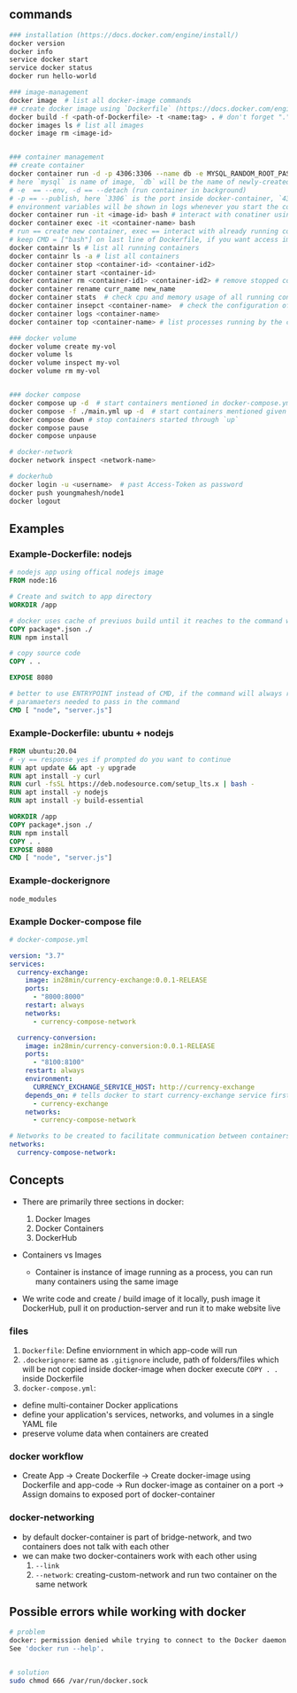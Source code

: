 ## commands

```bash
### installation (https://docs.docker.com/engine/install/)
docker version
docker info
service docker start
service docker status
docker run hello-world

### image-management
docker image  # list all docker-image commands
## create docker image using `Dockerfile` (https://docs.docker.com/engine/reference/builder)
docker build -f <path-of-Dockerfile> -t <name:tag> . # don't forget "." at the end
docker images ls # list all images
docker image rm <image-id>


### container management
## create container
docker container run -d -p 4306:3306 --name db -e MYSQL_RANDOM_ROOT_PASSWORD=yes mysql
# here `mysql` is name of image, `db` will be the name of newly-created container
# -e  == --env, -d == --detach (run container in background)
# -p == --publish, here `3306` is the port inside docker-container, `4306` is port from where we can access 3306
# environment variables will be shown in logs whenever you start the container
docker container run -it <image-id> bash # interact with conatiner using bash
docker container exec -it <container-name> bash
# run == create new container, exec == interact with already running container
# keep CMD = ["bash"] on last line of Dockerfile, if you want access image using bash
docker containr ls # list all running containers
docker containr ls -a # list all containers
docker container stop <container-id> <container-id2>
docker container start <container-id>
docker container rm <container-id1> <container-id2> # remove stopped containers
docker container rename curr_name new_name
docker container stats  # check cpu and memory usage of all running containers
docker container insepct <container-name>  # check the configuration of the container
docker container logs <container-name>
docker container top <container-name> # list processes running by the container

### docker volume
docker volume create my-vol
docker volume ls
docker volume inspect my-vol
docker volume rm my-vol


### docker compose
docker compose up -d  # start containers mentioned in docker-compose.yml
docker compose -f ./main.yml up -d  # start containers mentioned given <any>.yml file
docker compose down # stop containers started through `up`
docker compose pause
docker compose unpause

# docker-network
docker network inspect <network-name>

# dockerhub
docker login -u <username>  # past Access-Token as password
docker push youngmahesh/node1
docker logout
```

## Examples

### Example-Dockerfile: nodejs

```Dockerfile
# nodejs app using offical nodejs image
FROM node:16

# Create and switch to app directory
WORKDIR /app

# docker uses cache of previuos build until it reaches to the command where files are changed, hence if we use npm install before copying all folders, it will reuse cache of previous `npm install` until package.json file is not changed
COPY package*.json ./
RUN npm install

# copy source code
COPY . .

EXPOSE 8080

# better to use ENTRYPOINT instead of CMD, if the command will always remain same, and there will be no additional
# paramaeters needed to pass in the command
CMD [ "node", "server.js"]
```

### Example-Dockerfile: ubuntu + nodejs

```Dockerfile
FROM ubuntu:20.04
# -y == response yes if prompted do you want to continue
RUN apt update && apt -y upgrade
RUN apt install -y curl
RUN curl -fsSL https://deb.nodesource.com/setup_lts.x | bash -
RUN apt install -y nodejs
RUN apt install -y build-essential

WORKDIR /app
COPY package*.json ./
RUN npm install
COPY . .
EXPOSE 8080
CMD [ "node", "server.js"]
```

### Example-dockerignore

```.dockerignore
node_modules
```

### Example Docker-compose file

```yml
# docker-compose.yml

version: "3.7"
services:
  currency-exchange:
    image: in28min/currency-exchange:0.0.1-RELEASE
    ports:
      - "8000:8000"
    restart: always
    networks:
      - currency-compose-network

  currency-conversion:
    image: in28min/currency-conversion:0.0.1-RELEASE
    ports:
      - "8100:8100"
    restart: always
    environment:
      CURRENCY_EXCHANGE_SERVICE_HOST: http://currency-exchange
    depends_on: # tells docker to start currency-exchange service first
      - currency-exchange
    networks:
      - currency-compose-network

# Networks to be created to facilitate communication between containers
networks:
  currency-compose-network:
```

## Concepts

- There are primarily three sections in docker:
  1. Docker Images
  1. Docker Containers
  1. DockerHub
- Containers vs Images

  - Container is instance of image running as a process, you can run many containers using the same image

- We write code and create / build image of it locally, push image it DockerHub, pull it on production-server and run it to make website live

### files

1. `Dockerfile`: Define enviornment in which app-code will run
1. `.dockerignore`: same as `.gitignore` include, path of folders/files which will be not copied inside docker-image when docker execute `COPY . .` inside Dockerfile
1. `docker-compose.yml`:

- define multi-container Docker applications
- define your application's services, networks, and volumes in a single YAML file
- preserve volume data when containers are created

### docker workflow

- Create App -> Create Dockerfile -> Create docker-image using Dockerfile and app-code -> Run docker-image as container on a port -> Assign domains to exposed port of docker-container

### docker-networking

- by default docker-container is part of bridge-network, and two containers does not talk with each other
- we can make two docker-containers work with each other using
  1. `--link`
  2. `--network`: creating-custom-network and run two container on the same network

## Possible errors while working with docker

```bash
# problem
docker: permission denied while trying to connect to the Docker daemon socket at unix:///var/run/docker.sock: Post "http://%2Fvar%2Frun%2Fdocker.sock/v1.24/containers/create": dial unix /var/run/docker.sock: connect: permission denied.
See 'docker run --help'.


# solution
sudo chmod 666 /var/run/docker.sock
```
